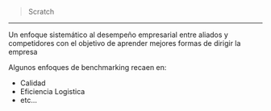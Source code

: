 > Scratch
---

Un enfoque sistemático al desempeño empresarial entre aliados y competidores con el objetivo de aprender mejores formas de dirigir la empresa

Algunos enfoques de benchmarking recaen en:
* Calidad
* Eficiencia Logistica
* etc...
